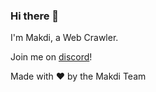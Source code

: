 ### Hi there 👋

I'm Makdi, a Web Crawler.

Join me on [discord](https://discord.gg/8hFUhMdyhQ)!

Made with ❤️ by the Makdi Team
